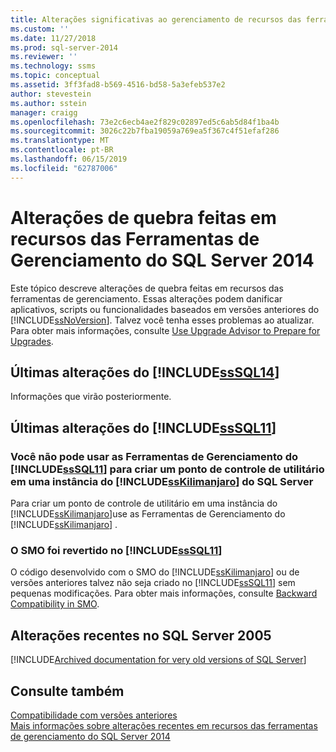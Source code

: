 ```yaml
---
title: Alterações significativas ao gerenciamento de recursos das ferramentas do SQL Server 2014 | Microsoft Docs
ms.custom: ''
ms.date: 11/27/2018
ms.prod: sql-server-2014
ms.reviewer: ''
ms.technology: ssms
ms.topic: conceptual
ms.assetid: 3ff3fad8-b569-4516-bd58-5a3efeb537e2
author: stevestein
ms.author: sstein
manager: craigg
ms.openlocfilehash: 73e2c6ecb4ae2f829c02897ed5c6ab5d84f1ba4b
ms.sourcegitcommit: 3026c22b7fba19059a769ea5f367c4f51efaf286
ms.translationtype: MT
ms.contentlocale: pt-BR
ms.lasthandoff: 06/15/2019
ms.locfileid: "62787006"
---
```

# <a name="breaking-changes-to-management-tools-features-in-sql-server-2014"></a>Alterações de quebra feitas em recursos das Ferramentas de Gerenciamento do SQL Server 2014
  Este tópico descreve alterações de quebra feitas em recursos das ferramentas de gerenciamento. Essas alterações podem danificar aplicativos, scripts ou funcionalidades baseados em versões anteriores do [!INCLUDE[ssNoVersion](../includes/ssnoversion-md.md)]. Talvez você tenha esses problemas ao atualizar. Para obter mais informações, consulte [Use Upgrade Advisor to Prepare for Upgrades](../../2014/sql-server/install/use-upgrade-advisor-to-prepare-for-upgrades.md).  
  
## <a name="breaking-changes-in-includesssql14includessssql14-mdmd"></a>Últimas alterações do [!INCLUDE[ssSQL14](../includes/sssql14-md.md)]  
 Informações que virão posteriormente.  
  
## <a name="breaking-changes-in-includesssql11includessssql11-mdmd"></a>Últimas alterações do [!INCLUDE[ssSQL11](../includes/sssql11-md.md)]  
  
### <a name="you-cannot-use-includesssql11includessssql11-mdmd-management-tools-to-create-a-utility-control-point-on-a-includesskilimanjaroincludessskilimanjaro-mdmd-instance-of-sql-server"></a>Você não pode usar as Ferramentas de Gerenciamento do [!INCLUDE[ssSQL11](../includes/sssql11-md.md)] para criar um ponto de controle de utilitário em uma instância do [!INCLUDE[ssKilimanjaro](../includes/sskilimanjaro-md.md)] do SQL Server  
 Para criar um ponto de controle de utilitário em uma instância do [!INCLUDE[ssKilimanjaro](../includes/sskilimanjaro-md.md)]use as Ferramentas de Gerenciamento do [!INCLUDE[ssKilimanjaro](../includes/sskilimanjaro-md.md)] .  
  
### <a name="smo-has-been-reversioned-in-includesssql11includessssql11-mdmd"></a>O SMO foi revertido no [!INCLUDE[ssSQL11](../includes/sssql11-md.md)]  
 O código desenvolvido com o SMO do [!INCLUDE[ssKilimanjaro](../includes/sskilimanjaro-md.md)] ou de versões anteriores talvez não seja criado no [!INCLUDE[ssSQL11](../includes/sssql11-md.md)] sem pequenas modificações. Para obter mais informações, consulte [Backward Compatibility in SMO](../relational-databases/server-management-objects-smo/backward-compatibility-in-smo.md).  

## <a name="previous-versions"></a> Alterações recentes no SQL Server 2005  

[!INCLUDE[Archived documentation for very old versions of SQL Server](../includes/paragraph-content/previous-versions-archive-documentation-sql-server.md)]

## <a name="see-also"></a>Consulte também  
 [Compatibilidade com versões anteriores](../../2014/getting-started/backward-compatibility.md)  
 [Mais informações sobre alterações recentes em recursos das ferramentas de gerenciamento do SQL Server 2014](breaking-changes-to-database-engine-features-in-sql-server-2016.md?view=sql-server-2014)  
  
  
